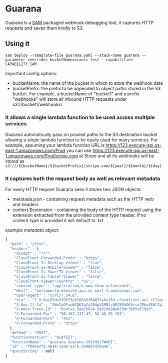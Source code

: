 # Guarana
Guarana is a [SAM](https://github.com/awslabs/serverless-application-model) packaged webhook debugging tool, it captures HTTP requests and saves them kindly to S3.

## Using it 

```sam deploy --template-file guarana.yaml --stack-name guarana --parameter-overrides bucketName=scanii-test --capabilities CAPABILITY_IAM```

Important config options: 
* bucketName: the name of the bucket in which to store the webhook data
* bucketPrefix: the prefix to be appended to object paths stored in the S3 bucket. For example, a bucketName of "bucket1" and a prefix "webhooks" will store all inbound HTTP requests under s3://bucket1/webhooks/

### It allows a single lambda function to be used across multiple services
Guarana automatically pass on proxied paths to the S3 destination bucket allowing a single lambda function to be easily used for many services. For example, assuming your lambda function URL is https://123.execute-api.us-east-1.amazonaws.com/Prod you can use https://123.execute-api.us-east-1.amazonaws.com/Prod/stripe.com at Stripe and all its webhooks will be stored as ```s3:///${bucketName}/${bucketPrefix}/stripe.com/${year}/${month}/${day}```

### It captures both the request body as well as relevant metadata 
For every HTTP request Guarana sees it stores two JSON objects: 
* metatada.json - containing request metadata such as the HTTP verb and headers
* context.$extension - containing the body of the HTTP request using the extension extracted from the provided content type header. If no content type is provided it will default to .txt 

*example metadata object:*
```js
{
  "path" : "/test",
  "headers" : {
    "Accept" : "*/*",
    "CloudFront-Forwarded-Proto" : "https",
    "CloudFront-Is-Desktop-Viewer" : "true",
    "CloudFront-Is-Mobile-Viewer" : "false",
    "CloudFront-Is-SmartTV-Viewer" : "false",
    "CloudFront-Is-Tablet-Viewer" : "false",
    "CloudFront-Viewer-Country" : "US",
    "content-type" : "application/x-www-form-urlencoded",
    "Host" : "helloworld.execute-api.us-east-1.amazonaws.com",
    "User-Agent" : "curl/7.54.0",
    "Via" : "2.0 6ac65de939573cb26099f6407fa8e169.cloudfront.net (CloudFront)",
    "X-Amz-Cf-Id" : "ZWvIxOFunW1DKIqYa20dpV1M91rOPCEOhDK5rse7EkuFEUC1pJsJlA==",
    "X-Amzn-Trace-Id" : "Root=1-5adcb614-5891de00e823dc7095af29e0",
    "X-Forwarded-For" : "98.167.137.47, 52.46.35.155",
    "X-Forwarded-Port" : "443",
    "X-Forwarded-Proto" : "https"
  },
  "method" : "POST",
  "functionVersion" : "$LATEST",
  "functionName" : "guarana-Guarana-S91VVGJ7WH0I",
  "id" : "f096e2f8-4648-11e8-a17b-2308d7d30a46",
  "queryString" : null
}
```